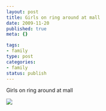 ```yaml
--- 
layout: post
title: Girls on ring around at mall
date: 2009-11-20
published: true
meta: {}

tags: 
- family
type: post
categories: 
- family
status: publish
---
```

Girls on ring around at mall

[![](http://media.eick.us/2009/11/p_801_601_A27C3892-042E-4E9C-9860-15CB525F092B.jpeg)](http://media.eick.us/2009/11/p_801_601_A27C3892-042E-4E9C-9860-15CB525F092B.jpeg)

